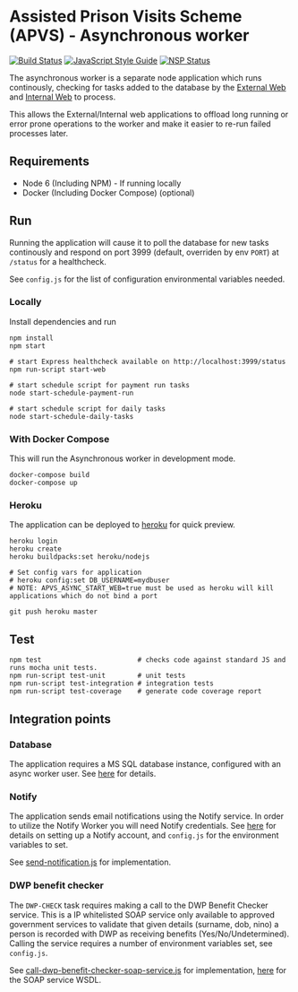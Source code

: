 # Assisted Prison Visits Scheme (APVS) - Asynchronous worker

[![Build Status](https://travis-ci.org/ministryofjustice/apvs-asynchronous-worker.svg?branch=develop)](https://travis-ci.org/ministryofjustice/apvs-asynchronous-worker?branch=develop) [![JavaScript Style Guide](https://img.shields.io/badge/code%20style-standard-brightgreen.svg)](http://standardjs.com/) [![NSP Status](https://nodesecurity.io/orgs/ministry-of-justice-digital/projects/43b6ef86-4a66-4d58-b63d-e550b42fefc5/badge)](https://nodesecurity.io/orgs/ministry-of-justice-digital/projects/43b6ef86-4a66-4d58-b63d-e550b42fefc5)

The asynchronous worker is a separate node application which runs continously, checking for tasks added to the database by the [External Web](https://github.com/ministryofjustice/apvs-external-web) and [Internal Web](https://github.com/ministryofjustice/apvs-internal-web) to process.

This allows the External/Internal web applications to offload long running or error prone operations to the worker and make it easier to re-run failed processes later.

## Requirements

* Node 6 (Including NPM) - If running locally
* Docker (Including Docker Compose) (optional)

## Run

Running the application will cause it to poll the database for new tasks continously and respond on port 3999 (default, overriden by env `PORT`) at `/status` for a healthcheck.

See `config.js` for the list of configuration environmental variables needed.

### Locally
Install dependencies and run

```
npm install
npm start

# start Express healthcheck available on http://localhost:3999/status
npm run-script start-web

# start schedule script for payment run tasks
node start-schedule-payment-run

# start schedule script for daily tasks
node start-schedule-daily-tasks
```

### With Docker Compose
This will run the Asynchronous worker in development mode.

```
docker-compose build
docker-compose up
```

### Heroku

The application can be deployed to [heroku](https://www.heroku.com/) for quick preview.

```
heroku login
heroku create
heroku buildpacks:set heroku/nodejs

# Set config vars for application
# heroku config:set DB_USERNAME=mydbuser
# NOTE: APVS_ASYNC_START_WEB=true must be used as heroku will kill applications which do not bind a port

git push heroku master
```

## Test

```
npm test                        # checks code against standard JS and runs mocha unit tests.
npm run-script test-unit        # unit tests
npm run-script test-integration # integration tests
npm run-script test-coverage    # generate code coverage report
```

## Integration points

### Database

The application requires a MS SQL database instance, configured with an async worker user. See [here](https://github.com/ministryofjustice/apvs/tree/develop/database) for details.

### Notify

The application sends email notifications using the Notify service. In order to utilize the Notify Worker you will need Notify credentials. See [here](https://www.gov.uk/government/publications/govuk-notify/govuk-notify) for details on setting up a Notify account, and `config.js` for the environment variables to set.

See [send-notification.js](https://github.com/ministryofjustice/apvs-asynchronous-worker/blob/develop/app/services/notify/send-notification.js) for implementation.

### DWP benefit checker

The `DWP-CHECK` task requires making a call to the DWP Benefit Checker service. This is a IP whitelisted SOAP service only available to approved government services to validate that given details (surname, dob, nino) a person is recorded with DWP as receiving benefits (Yes/No/Undetermined). Calling the service requires a number of environment variables set, see `config.js`.

See [call-dwp-benefit-checker-soap-service.js](https://github.com/ministryofjustice/apvs-asynchronous-worker/blob/develop/app/services/benefit-checker/call-dwp-benefit-checker-soap-service.js) for implementation, [here](https://github.com/ministryofjustice/apvs-asynchronous-worker/blob/develop/app/services/benefit-checker/BenefitChecker.wsdl) for the SOAP service WSDL.

